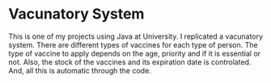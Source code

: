 # Vacunatory System

This is one of my projects using Java at University.
I replicated a vacunatory system. 
There are different types of vaccines for each type of person.
The type of vaccine to apply depends on the age, priority and if it is essential or not.
Also, the stock of the vaccines and its expiration date is controlated.
And, all this is automatic through the code.
